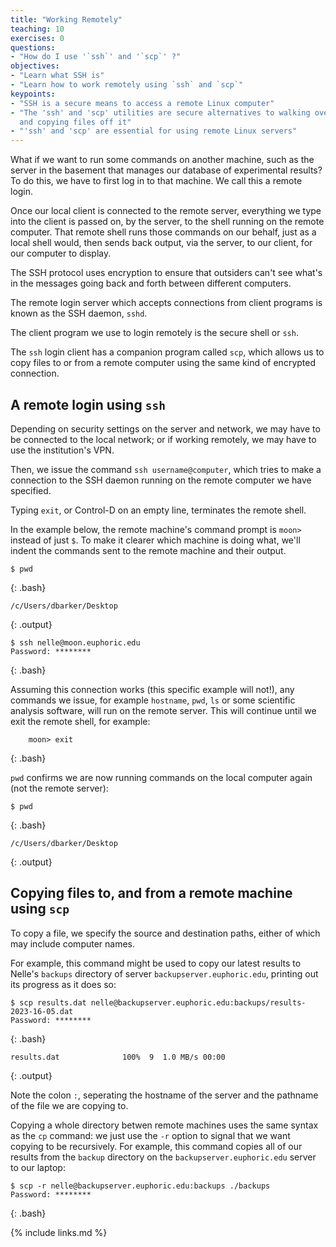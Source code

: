 ```yaml
---
title: "Working Remotely"
teaching: 10
exercises: 0
questions:
- "How do I use '`ssh`' and '`scp`' ?"
objectives:
- "Learn what SSH is"
- "Learn how to work remotely using `ssh` and `scp`"
keypoints:
- "SSH is a secure means to access a remote Linux computer"
- "The 'ssh' and 'scp' utilities are secure alternatives to walking over to a machine, logging into it,
  and copying files off it"
- "'ssh' and 'scp' are essential for using remote Linux servers"
---
```


What if we want to run some commands on another machine,
such as the server in the basement that manages our database of experimental results?
To do this,
we have to first log in to that machine.
We call this a remote login.

Once our local client is connected to the remote server,
everything we type into the client is passed on, by the server, to the shell 
running on the remote computer.
That remote shell runs those commands on our behalf,
just as a local shell would,
then sends back output, via the server, to our client, for our computer to display.

The SSH protocol
uses encryption
to ensure that outsiders can't see what's in the messages
going back and forth between different computers.

The remote login server which accepts connections from client programs
is known as the SSH daemon, `sshd`.

The client program we use to login remotely is
the secure shell
or `ssh`.

The `ssh` login client has a companion program called `scp`,
which allows us to copy files to or from a remote computer using the same kind of encrypted connection.

## A remote login using `ssh`

Depending on security settings on the server and network, we may have to be connected to the local network; or if working remotely,
we may have to use the institution's VPN.

Then, we issue the command `ssh username@computer`, 
which tries to make a connection to the SSH daemon running on the remote computer we have specified.

Typing `exit`, or Control-D on an empty line,
terminates the remote shell.

In the example below,
the remote machine's command prompt is `moon>`
instead of just `$`.
To make it clearer which machine is doing what,
we'll indent the commands sent to the remote machine
and their output.

~~~
$ pwd
~~~
{: .bash}

~~~
/c/Users/dbarker/Desktop
~~~
{: .output}

~~~
$ ssh nelle@moon.euphoric.edu
Password: ********
~~~
{: .bash}

Assuming this connection works (this specific example will not!), any commands we issue,
for example `hostname`, `pwd`, `ls` or some scientific analysis software, will run on the
remote server. This will continue until we exit the remote shell, for example:

~~~
    moon> exit
~~~
{: .bash}

`pwd` confirms we are now running commands on the local computer again (not the remote server):

~~~
$ pwd
~~~
{: .bash}

~~~
/c/Users/dbarker/Desktop
~~~
{: .output}

## Copying files to, and from a remote machine using `scp`

To copy a file,
we specify the source and destination paths,
either of which may include computer names.

For example, this command might be used to copy our latest results to Nelle's `backups` directory of server `backupserver.euphoric.edu`,
printing out its progress as it does so:

~~~
$ scp results.dat nelle@backupserver.euphoric.edu:backups/results-2023-16-05.dat
Password: ********
~~~
{: .bash}

~~~
results.dat              100%  9  1.0 MB/s 00:00
~~~
{: .output}

Note the colon `:`, seperating the hostname of the server and the pathname of 
the file we are copying to.

Copying a whole directory betwen remote machines uses the same syntax as the `cp` command:
we just use the `-r` option to signal that we want copying to be recursively.
For example,
this command copies all of our results from the `backup` directory on the `backupserver.euphoric.edu` server to our laptop:

~~~
$ scp -r nelle@backupserver.euphoric.edu:backups ./backups
Password: ********
~~~
{: .bash}

{% include links.md %}
